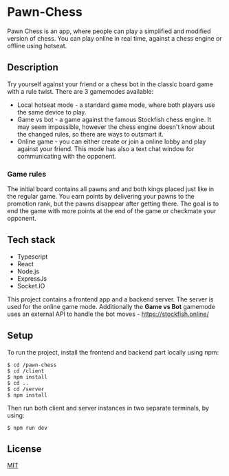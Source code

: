# Pawn-Chess

Pawn Chess is an app, where people can play a simplified and modified version of chess. You can play online in real time, against a chess engine or offline using hotseat.

## Description

Try yourself against your friend or a chess bot in the classic board game with a rule twist. There are 3 gamemodes available:
- Local hotseat mode - a standard game mode, where both players use the same device to play.
- Game vs bot - a game against the famous Stockfish chess engine. It may seem impossible, however the chess engine doesn't know about the changed rules, so there are ways to outsmart it.
- Online game - you can either create or join a online lobby and play against your friend. This mode has also a text chat window for communicating with the opponent.

### Game rules

The initial board contains all pawns and and both kings placed just like in the regular game. You earn points by delivering your pawns to the promotion rank,
but the pawns disappear after getting there. The goal is to end the game with more points at the end of the game or checkmate your opponent.

## Tech stack

- Typescript
- React
- Node.js
- ExpressJs
- Socket.IO


This project contains a frontend app and a backend server. The server is used for the online game mode. Additionally the **Game vs Bot** gamemode uses an external API to handle the bot moves - https://stockfish.online/

## Setup

To run the project, install the frontend and backend part locally using npm:
```
$ cd /pawn-chess
$ cd /client
$ npm install
$ cd ..
$ cd /server
$ npm install
```
Then run both client and server instances in two separate terminals, by using:
```
$ npm run dev
```


## License

[MIT](https://choosealicense.com/licenses/mit/)
